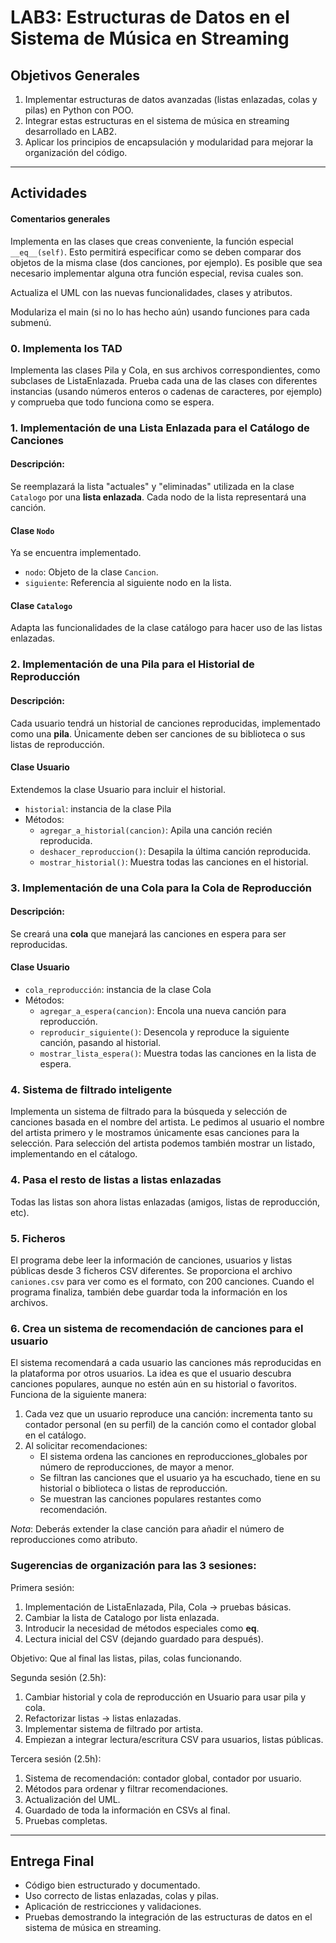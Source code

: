 # LAB3: Estructuras de Datos en el Sistema de Música en Streaming

## **Objetivos Generales**
1. Implementar estructuras de datos avanzadas (listas enlazadas, colas y pilas) en Python con POO.
2. Integrar estas estructuras en el sistema de música en streaming desarrollado en LAB2.
3. Aplicar los principios de encapsulación y modularidad para mejorar la organización del código.

---

## **Actividades**

#### Comentarios generales
Implementa en las clases que creas conveniente, la función especial `__eq__(self)`.
Esto permitirá especificar como se deben comparar dos objetos de la misma clase (dos canciones, por ejemplo).
Es posible que sea necesario implementar alguna otra función especial, revisa cuales son.

Actualiza el UML con las nuevas funcionalidades, clases y atributos.

Modulariza el main (si no lo has hecho aún) usando funciones para cada submenú.


### **0. Implementa los TAD**

Implementa las clases Pila y Cola, en sus archivos correspondientes, como subclases de ListaEnlazada.
Prueba cada una de las clases con diferentes instancias (usando números enteros o cadenas de caracteres, por ejemplo) y comprueba que todo funciona como se espera. 


### **1. Implementación de una Lista Enlazada para el Catálogo de Canciones**
#### **Descripción:**
Se reemplazará la lista "actuales" y "eliminadas" utilizada en la clase `Catalogo` por una **lista enlazada**. 
Cada nodo de la lista representará una canción.

#### **Clase `Nodo`**
Ya se encuentra implementado.
- `nodo`: Objeto de la clase `Cancion`.
- `siguiente`: Referencia al siguiente nodo en la lista.

#### **Clase `Catalogo`**
Adapta las funcionalidades de la clase catálogo para hacer uso de las listas enlazadas.

### **2. Implementación de una Pila para el Historial de Reproducción**
#### **Descripción:**
Cada usuario tendrá un historial de canciones reproducidas, implementado como una **pila**.
Únicamente deben ser canciones de su biblioteca o sus listas de reproducción.

#### **Clase Usuario**
Extendemos la clase Usuario para incluir el historial.
- `historial`: instancia de la clase Pila
- Métodos:
  - `agregar_a_historial(cancion)`: Apila una canción recién reproducida.
  - `deshacer_reproduccion()`: Desapila la última canción reproducida.
  - `mostrar_historial()`: Muestra todas las canciones en el historial.

### **3. Implementación de una Cola para la Cola de Reproducción**
#### **Descripción:**
Se creará una **cola** que manejará las canciones en espera para ser reproducidas.

#### **Clase Usuario**
- `cola_reproducción`: instancia de la clase Cola
- Métodos:
  - `agregar_a_espera(cancion)`: Encola una nueva canción para reproducción.
  - `reproducir_siguiente()`: Desencola y reproduce la siguiente canción, pasando al historial.
  - `mostrar_lista_espera()`: Muestra todas las canciones en la lista de espera.

### **4. Sistema de filtrado inteligente**
Implementa un sistema de filtrado para la búsqueda y selección de canciones basada en el nombre del artista.
Le pedimos al usuario el nombre del artista primero y le mostramos únicamente esas canciones para la selección.
Para selección del artista podemos también mostrar un listado, implementando en el cátalogo.

### **4. Pasa el resto de listas a listas enlazadas**
Todas las listas son ahora listas enlazadas (amigos, listas de reproducción, etc).

### **5. Ficheros**
El programa debe leer la información de canciones, usuarios y listas públicas desde 3 ficheros CSV diferentes.
Se proporciona el archivo `caniones.csv` para ver como es el formato, con 200 canciones.
Cuando el programa finaliza, también debe guardar toda la información en los archivos.

### **6. Crea un sistema de recomendación de canciones para el usuario**
El sistema recomendará a cada usuario las canciones más reproducidas en la plataforma por otros usuarios. La idea es que el usuario descubra canciones populares, aunque no estén aún en su historial o favoritos.
Funciona de la siguiente manera:
1. Cada vez que un usuario reproduce una canción: incrementa tanto su contador personal (en su perfil) de la canción como el contador global en el catálogo.
2. Al solicitar recomendaciones:
   - El sistema ordena las canciones en reproducciones_globales por número de reproducciones, de mayor a menor.
   - Se filtran las canciones que el usuario ya ha escuchado, tiene en su historial o biblioteca o listas de reproducción.
   - Se muestran las canciones populares restantes como recomendación.

*Nota*: Deberás extender la clase canción para añadir el número de reproducciones como atributo.




### Sugerencias de organización para las 3 sesiones:

Primera sesión:
1. Implementación de ListaEnlazada, Pila, Cola → pruebas básicas.
2.	Cambiar la lista de Catalogo por lista enlazada. 
3.	Introducir la necesidad de métodos especiales como __eq__.
4.	Lectura inicial del CSV (dejando guardado para después).

Objetivo: Que al final las listas, pilas, colas funcionando.

Segunda sesión (2.5h):
1.	Cambiar historial y cola de reproducción en Usuario para usar pila y cola.
2.	Refactorizar listas → listas enlazadas.
3.	Implementar sistema de filtrado por artista.
4.	Empiezan a integrar lectura/escritura CSV para usuarios, listas públicas.


Tercera sesión (2.5h):
1.	Sistema de recomendación: contador global, contador por usuario.
2.	Métodos para ordenar y filtrar recomendaciones.
3.	Actualización del UML.
4.	Guardado de toda la información en CSVs al final.
5.	Pruebas completas.


---

## **Entrega Final**
- Código bien estructurado y documentado.
- Uso correcto de listas enlazadas, colas y pilas.
- Aplicación de restricciones y validaciones.
- Pruebas demostrando la integración de las estructuras de datos en el sistema de música en streaming.

